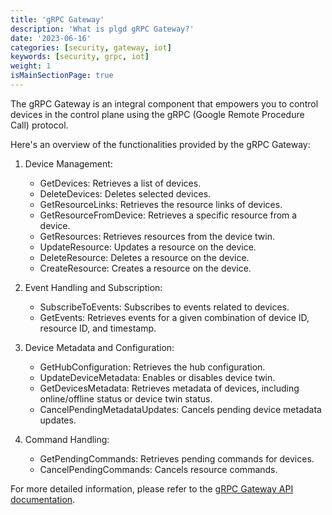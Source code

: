 ```yaml
---
title: 'gRPC Gateway'
description: 'What is plgd gRPC Gateway?'
date: '2023-06-16'
categories: [security, gateway, iot]
keywords: [security, grpc, iot]
weight: 1
isMainSectionPage: true
---
```


The gRPC Gateway is an integral component that empowers you to control devices in the control plane using the gRPC (Google Remote Procedure Call) protocol.

Here's an overview of the functionalities provided by the gRPC Gateway:

1. Device Management:
   - GetDevices: Retrieves a list of devices.
   - DeleteDevices: Deletes selected devices.
   - GetResourceLinks: Retrieves the resource links of devices.
   - GetResourceFromDevice: Retrieves a specific resource from a device.
   - GetResources: Retrieves resources from the device twin.
   - UpdateResource: Updates a resource on the device.
   - DeleteResource: Deletes a resource on the device.
   - CreateResource: Creates a resource on the device.

2. Event Handling and Subscription:
   - SubscribeToEvents: Subscribes to events related to devices.
   - GetEvents: Retrieves events for a given combination of device ID, resource ID, and timestamp.

3. Device Metadata and Configuration:
   - GetHubConfiguration: Retrieves the hub configuration.
   - UpdateDeviceMetadata: Enables or disables device twin.
   - GetDevicesMetadata: Retrieves metadata of devices, including online/offline status or device twin status.
   - CancelPendingMetadataUpdates: Cancels pending device metadata updates.

4. Command Handling:
   - GetPendingCommands: Retrieves pending commands for devices.
   - CancelPendingCommands: Cancels resource commands.

For more detailed information, please refer to the [gRPC Gateway API documentation](/docs/services/grpc-gateway/grpc-api).